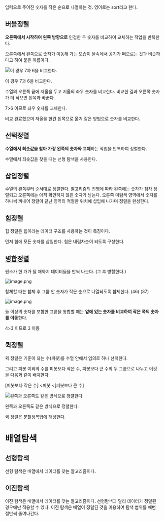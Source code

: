 입력으로 주어진 숫자를 작은 순으로 나열하는 것. 영어로는 sort라고 한다.

## 버블정렬

**오른쪽에서 시작하여 왼쪽 방향으로** 인접한 두 숫자를 비교하여 교체하는 작업을 반복한다.

오른쪽에서 왼쪽으로 숫자가 이동해 가는 모습이 물속에서 공기가 떠오르는 것과 비슷하다고 하여 붙은 이름이다.

![이 경우 7과 6을 비교한다. ](https://prod-files-secure.s3.us-west-2.amazonaws.com/5a26ec9a-4a75-431e-ae2d-b908cda9c589/39cf3bd3-63be-45f8-abf0-46157a9ea1b8/image.png)

이 경우 7과 6을 비교한다.

수열의 오른쪽 끝에 저울을 두고 저울의 좌우 숫자를 비교한다. 비교한 결과 오른쪽 숫자가 더 작으면 왼쪽과 바꾼다.

7>6 이므로 좌우 숫자를 교체한다.

비교 완료했으며 저울을 한칸 왼쪽으로 옮겨 같은 방법으로 숫자를 비교한다.

## 선택정렬

**수열에서 최솟값을 찾아 가장 왼쪽의 숫자와 교체**하는 작업을 반복하여 정렬한다.

수열에서 최솟값을 찾을 때는 선형 탐색을 사용한다.

## 삽입정렬

수열의 왼쪽부터 순서대로 정렬한다. 알고리즘의 진행에 따라 왼쪽에는 숫자가 점차 정렬되고 오른쪽에는 아직 확안하지 않은 숫자가 남는다. 오른쪽 미탐색 영역에서 숫자를 하나씩 꺼내어 정렬이 끝난 영역의 적절한 위치에 삽입해 나가며 정렬을 완성한다.

## 힙정렬

힙 정렬은 힙이라는 데이터 구조를 사용하는 것이 특징이다.

먼저 힙에 모든 숫자를 삽입한다. 힙은 내림차순이 되도록 구성한다.

## [병합정렬](https://www.youtube.com/watch?v=y0ToATXjYHY)

원소가 한 개가 될 때까지 데이터들을 반씩 나눈다. (그 후 병합한다.)

![image.png](https://prod-files-secure.s3.us-west-2.amazonaws.com/5a26ec9a-4a75-431e-ae2d-b908cda9c589/f05748e9-3c4c-4113-9254-cc16d74700d3/image.png)

합체할 때는 합체 후 그룹 안 숫자가 작은 순으로 나열되도록 합체한다. (46) (37)

![image.png](https://prod-files-secure.s3.us-west-2.amazonaws.com/5a26ec9a-4a75-431e-ae2d-b908cda9c589/19d310f8-dfbc-4b63-866f-83f11903fb2e/image.png)

둘 이상의 숫자를 포함한 그룹을 통합할 때는 **앞에 있는 숫자를 비교하여 작은 쪽의 숫자를 이동**한다.

4>3 이므로 3 이동

## 퀵정렬

퀵 정렬은 기준이 되는 수(피봇)를 수열 안에서 임의로 하나 선택한다.

그리고 피봇 이외의 수를 피봇보다 작은 수, 피봇보다 큰 수의 두 그룹으로 나누고 이것을 다음과 같이 배치한다.

[피봇보다 작은 수] <피봇 <[피봇보다 큰 수]

![왼쪽과 오른쪽도 같은 방식으로 정렬한다.](https://prod-files-secure.s3.us-west-2.amazonaws.com/5a26ec9a-4a75-431e-ae2d-b908cda9c589/7cfd47fe-8686-4222-845b-2e9ab3fd31ec/image.png)

왼쪽과 오른쪽도 같은 방식으로 정렬한다.

퀵 정렬은 분할정복법에 해당한다.

# 배열탐색

## 선형탐색

선형 탐색은 배열에서 데이터를 찾는 알고리즘이다.

## 이진탐색

이진 탐색은 배열에서 데이터를 찾는 알고리즘이다. 선형탐색과 달리 데이터가 정렬된 경우에만 적용할 수 있다. 이진 탐색은 배열이 정렬된 것을 이용하여 탐색 범위를 매번 절반씩 줄여나간다.
